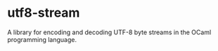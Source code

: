 # utf8-stream
A library for encoding and decoding UTF-8 byte streams in the OCaml programming language.
